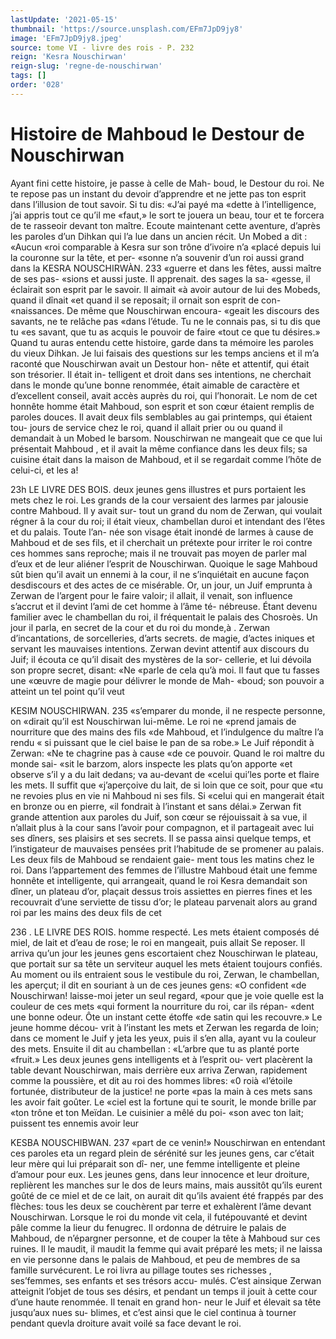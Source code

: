 ```yaml
---
lastUpdate: '2021-05-15'
thumbnail: 'https://source.unsplash.com/EFm7JpD9jy8'
image: 'EFm7JpD9jy8.jpeg'
source: tome VI - livre des rois - P. 232
reign: 'Kesra Nouschirwan'
reign-slug: 'regne-de-nouschirwan'
tags: []
order: '028'
---
```


# Histoire de Mahboud le Destour de Nouschirwan

Ayant fini cette histoire, je passe à celle de Mah- boud, le Destour du roi. Ne te repose pas un instant du devoir d’apprendre et ne jette pas ton esprit dans l’illusion de tout savoir. Si tu dis: «J’ai payé ma
«dette à l’intelligence, j’ai appris tout ce qu’il me
«faut,» le sort te jouera un beau, tour et te forcera
de te rasseoir devant ton maître. Ecoute maintenant cette aventure, d’après les paroles d’un Dihkan qui
l’a lue dans un ancien récit. Un Mobed a dit : «Aucun
«roi comparable à Kesra sur son trône d’ivoire n’a
«placé depuis lui la couronne sur la tête, et per- «sonne n’a souvenir d’un roi aussi grand dans la
KESRA NOUSCHIRWÀN. 233 «guerre et dans les fêtes, aussi maître de ses pas-
«sions et aussi juste. Il apprenait. des sages la sa- «gesse, il éclairait son esprit par le savoir. Il aimait «à avoir autour de lui des Mobeds, quand il dînait
«et quand il se reposait; il ornait son esprit de con- «naissances. De même que Nouschirwan encoura- «geait les discours des savants, ne te relâche pas «dans l’étude. Tu ne le connais pas, si tu dis que tu
«es savant, que tu as acquis le pouvoir de faire «tout ce que tu désires.»
Quand tu auras entendu cette histoire, garde dans ta mémoire les paroles du vieux Dihkan. Je lui faisais des questions sur les temps anciens et il m’a raconté que Nouschirwan avait un Destour hon-
nête et attentif, qui était son trésorier. Il était in- telligent et droit dans ses intentions, ne cherchait dans le monde qu’une bonne renommée, était
aimable de caractère et d’excellent conseil, avait accès auprès du roi, qui l’honorait. Le nom de cet honnête homme était Mahboud, son esprit et son cœur étaient remplis de paroles douces. Il avait deux fils semblables au gai printemps, qui étaient tou- jours de service chez le roi, quand il allait prier ou ou quand il demandait à un Mobed le barsom. Nouschirwan ne mangeait que ce que lui présentait Mahboud , et il avait la même confiance dans les deux fils; sa cuisine était dans la maison de Mahboud,
et il se regardait comme l’hôte de celui-ci, et les
a!

23h LE LIVRE DES BOIS.
deux jeunes gens illustres et purs portaient les mets chez le roi. Les grands de la cour versaient des larmes par jalousie contre Mahboud. Il y avait sur-
tout un grand du nom de Zerwan, qui voulait régner â la cour du roi; il était vieux, chambellan
duroi et intendant des l’êtes et du palais. Toute l’an-
née son visage était inondé de larmes à cause de Mahboud et de ses fils, et il cherchait un prétexte pour irriter le roi contre ces hommes sans reproche; mais il ne trouvait pas moyen de parler mal d’eux
et de leur aliéner l’esprit de Nouschirwan. Quoique le sage Mahboud sût bien qu’il avait un ennemi à la cour, il ne s’inquiétait en aucune façon desdiscours et des actes de ce misérable.
Or, un jour, un Juif emprunta à Zerwan de l’argent
pour le faire valoir; il allait, il venait, son influence s’accrut et il devint l’ami de cet homme à l’âme té-
nébreuse. Étant devenu familier avec le chambellan
du roi, il fréquentait le palais des Chosroès. Un jour
il parla, en secret de la cour et du roi du monde,à . Zerwan d’incantations, de sorcelleries, d’arts secrets.
de magie, d’actes iniques et servant les mauvaises intentions. Zerwan devint attentif aux discours du Juif; il écouta ce qu’il disait des mystères de la sor- cellerie, et lui dévoila son propre secret, disant: «Ne «parle de cela qu’à moi. Il faut que tu fasses une «œuvre de magie pour délivrer le monde de Mah- «boud; son pouvoir a atteint un tel point qu’il veut

KESIM NOUSCHIRWAN. 235 «s’emparer du monde, il ne respecte personne, on
«dirait qu’il est Nouschirwan lui-même. Le roi ne «prend jamais de nourriture que des mains des fils «de Mahboud, et l’indulgence du maître l’a rendu
« si puissant que le ciel baise le pan de sa robe.» Le Juif répondit à Zerwan: «Ne te chagrine pas à cause
«de ce pouvoir. Quand le roi maltre du monde sai- «sit le barzom, alors inspecte les plats qu’on apporte
«et observe s’il y a du lait dedans; va au-devant de «celui qui’les porte et flaire les mets. Il suffit que «j’aperçoive du lait, de si loin que ce soit, pour que
«tu ne revoies plus en vie ni Mahboud ni ses fils. Si
«celui qui en mangerait était en bronze ou en pierre,
«il fondrait à l’instant et sans délai.» Zerwan fit
grande attention aux paroles du Juif, son cœur se réjouissait à sa vue, il n’allait plus à la cour sans
l’avoir pour compagnon, et il partageait avec lui ses dîners, ses plaisirs et ses secrets.
Il se passa ainsi quelque temps, et l’instigateur de mauvaises pensées prit l’habitude de se promener au palais. Les deux fils de Mahboud se rendaient gaie- ment tous les matins chez le roi. Dans l’appartement
des femmes de l’illustre Mahboud était une femme honnête et intelligente, qui arrangeait, quand le roi Kesra demandait son dîner, un plateau d’or, plaçait
dessus trois assiettes en pierres fines et les recouvrait d’une serviette de tissu d’or; le plateau parvenait
alors au grand roi par les mains des deux fils de cet

236 . LE LIVRE DES ROIS. homme respecté. Les mets étaient composés dé miel,
de lait et d’eau de rose; le roi en mangeait, puis allait Se reposer.
Il arriva qu’un jour les jeunes gens escortaient chez Nouschirwan le plateau, que portait sur sa tête un serviteur auquel les mets étaient toujours confiés. Au moment ou ils entraient sous le vestibule du roi, Zerwan, le chambellan, les aperçut; il dit en souriant à un de ces jeunes gens: «O confident «de Nouschirwan! laisse-moi jeter un seul regard, «pour que je voie quelle est la couleur de ces mets «qui forment la nourriture du roi, car ils répan- «dent une bonne odeur. Ôte un instant cette étoffe
«de satin qui les recouvre.» Le jeune homme décou-
vrit à l’instant les mets et Zerwan les regarda de
loin; dans ce moment le Juif y jeta les yeux, puis il s’en alla, ayant vu la couleur des mets. Ensuite il
dit au chambellan : «L’arbre que tu as planté porte
«fruit.»
Les deux jeunes gens intelligents et à l’esprit ou- vert placèrent la table devant Nouschirwan, mais derrière eux arriva Zerwan, rapidement comme la poussière, et dit au roi des hommes libres: «0 roià «l’étoile fortunée, distributeur de la justice! ne porte
«pas la main à ces mets sans les avoir fait goûter. Le «ciel est la fortune qui te sourit, le monde brille par «ton trône et ton Meïdan. Le cuisinier a mêlé du poi-
«son avec ton lait; puissent tes ennemis avoir leur

KESBA NOUSCHIBWAN. 237 «part de ce venin!» Nouschirwan en entendant ces
paroles eta un regard plein de sérénité sur les jeunes
gens, car c’était leur mère qui lui préparait son dî-
ner, une femme intelligente et pleine d’amour pour eux. Les jeunes gens, dans leur innocence et leur
droiture, replièrent les manches sur le dos de leurs mains, mais aussitôt qu’ils eurent goûté de ce miel
et de ce lait, on aurait dit qu’ils avaient été frappés
par des flèches: tous les deux se couchèrent par terre
et exhalèrent l’âme devant Nouschirwan.
Lorsque le roi du monde vit cela, il futépouvanté
et devint pâle comme la lieur du fenugrec. Il ordonna de détruire le palais de Mahboud, de n’épargner personne, et de couper la tête à Mahboud sur ces ruines. Il le maudit, il maudit la femme qui avait préparé les mets; il ne laissa en vie personne dans
le palais de Mahboud, et peu de membres de sa famille survécurent. Le roi livra au pillage toutes ses richesses , ses’femmes, ses enfants et ses trésors accu- mulés. C’est ainsique Zerwan atteignit l’objet de
tous ses désirs, et pendant un temps il jouit à cette cour d’une haute renommée. Il tenait en grand hon- neur le Juif et élevait sa tête jusqu’aux nues su- blimes, et c’est ainsi que le ciel continua à tourner
pendant quevla droiture avait voilé sa face devant le roi.
